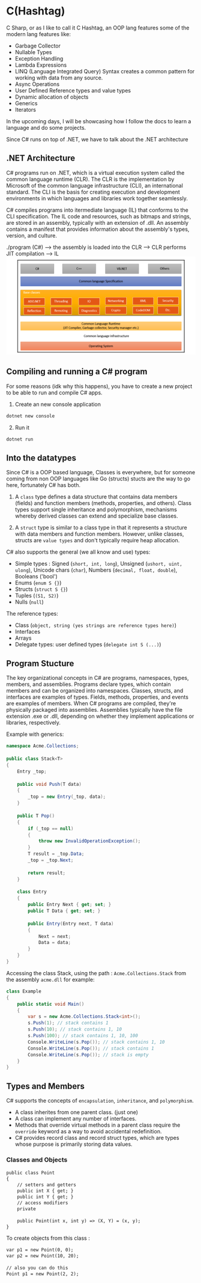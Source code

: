 # C(Hashtag)

C Sharp, or as I like to call it C Hashtag, an OOP lang features some of the modern lang features like:
- Garbage Collector
- Nullable Types
- Exception Handling
- Lambda Expressions
- LINQ (Language Integrated Query) Syntax creates a common pattern for working with data from any source.
- Async Operations
- User Defined Reference types and value types
- Dynamic allocation of objects
- Generics
- Iterators

In the upcoming days, I will be showcasing how I follow the docs to learn a language and do some projects.

Since C# runs on top of .NET, we have to talk about the .NET architecture

## .NET Architecture
C# programs run on .NET, which is a virtual execution system called the common language runtime (CLR). The CLR is the implementation by Microsoft of the common language infrastructure (CLI), an international standard. The CLI is the basis for creating execution and development environments in which languages and libraries work together seamlessly.

C# compiles programs into itermediate language (IL) that conforms to the CLI specification. The IL code and resources, such as bitmaps and strings, are stored in an assembly, typically with an extension of .dll. An assembly contains a manifest that provides information about the assembly's types, version, and culture.

./program (C#) --> the assembly is loaded into the CLR --> CLR performs JIT compilation --> IL 
![](./.assets/.net_arch.png)


## Compiling and running a C# program
For some reasons (idk why this happens), you have to create a new project to be able to run and compile C# apps.

1. Create an new console application
```bash
dotnet new console
```

2. Run it
```bash
dotnet run
```

## Into the datatypes

Since C# is a OOP based language, Classes is everywhere, but for someone coming from non OOP languages like Go (structs) stucts are the way to go here, fortunately C# has both.

1. A `class` type defines a data structure that contains data members (fields) and function members (methods, properties, and others). Class types support single inheritance and polymorphism, mechanisms whereby derived classes can extend and specialize base classes.

2. A `struct` type is similar to a class type in that it represents a structure with data members and function members. However, unlike classes, structs are `value types` and don't typically require heap allocation. 


C# also supports the general (we all know and use) types:
- Simple types : Signed (`short, int, long`), Unsigned (`ushort, uint, ulong`), Unicode chars (`char`), Numbers (`decimal, float, double`), Booleans ('bool')
- Enums (`enum S {}`)
- Structs (`struct S {}`)
- Tuples (`(S1, S2)`)
- Nulls (`null`)

The reference types:
- Class (`object, string (yes strings are reference types here)`)
- Interfaces
- Arrays
- Delegate types: user defined types (`delegate int S (...)`)

## Program Stucture
The key organizational concepts in C# are programs, namespaces, types, members, and assemblies. Programs declare types, which contain members and can be organized into namespaces. Classes, structs, and interfaces are examples of types. Fields, methods, properties, and events are examples of members. When C# programs are compiled, they're physically packaged into assemblies. Assemblies typically have the file extension .exe or .dll, depending on whether they implement applications or libraries, respectively.

Example with generics:
```cs
namespace Acme.Collections;

public class Stack<T>
{
    Entry _top;

    public void Push(T data)
    {
        _top = new Entry(_top, data);
    }

    public T Pop()
    {
        if (_top == null)
        {
            throw new InvalidOperationException();
        }
        T result = _top.Data;
        _top = _top.Next;

        return result;
    }

    class Entry
    {
        public Entry Next { get; set; }
        public T Data { get; set; }

        public Entry(Entry next, T data)
        {
            Next = next;
            Data = data;
        }
    }
}
```

Accessing the class Stack, using the path : `Acme.Collections.Stack` from the assembly `acme.dll` for example: 
```cs
class Example
{
    public static void Main()
    {
        var s = new Acme.Collections.Stack<int>();
        s.Push(1); // stack contains 1
        s.Push(10); // stack contains 1, 10
        s.Push(100); // stack contains 1, 10, 100
        Console.WriteLine(s.Pop()); // stack contains 1, 10
        Console.WriteLine(s.Pop()); // stack contains 1
        Console.WriteLine(s.Pop()); // stack is empty
    }
}
```

## Types and Members
C# supports the concepts of `encapsulation`, `inheritance`, and `polymorphism`.
- A class inherites from one parent class. (just one)
- A class can implement any number of interfaces.
- Methods that override virtual methods in a parent class require the `override` keyword as a way to avoid accidental redefinition.
- C# provides record class and record struct types, which are types whose purpose is primarily storing data values.

### Classes and Objects
```
public class Point
{
    // setters and getters
    public int X { get; }
    public int Y { get; }
    // access modifiers
    private 
    
    public Point(int x, int y) => (X, Y) = (x, y);
}
```
To create objects from this class : 
```
var p1 = new Point(0, 0);
var p2 = new Point(10, 20);

// also you can do this
Point p1 = new Point(2, 2);
```
